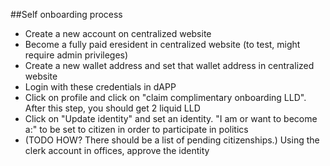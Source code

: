 ##Self onboarding process

- Create a new account on centralized website
- Become a fully paid eresident in centralized website (to test, might require admin privileges)
- Create a new wallet address and set that wallet address in centralized website
- Login with these credentials in dAPP
- Click on profile and click on "claim complimentary onboarding LLD". After this step, you should get 2 liquid LLD
- Click on "Update identity" and set an identity. "I am or want to become a:" to be set to citizen in order to participate in politics
- (TODO HOW? There should be a list of pending citizenships.) Using the clerk account in offices, approve the identity
